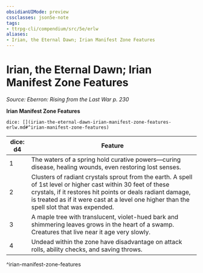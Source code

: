 ```yaml
---
obsidianUIMode: preview
cssclasses: json5e-note
tags:
- ttrpg-cli/compendium/src/5e/erlw
aliases:
- Irian, the Eternal Dawn; Irian Manifest Zone Features
---
```

# Irian, the Eternal Dawn; Irian Manifest Zone Features
*Source: Eberron: Rising from the Last War p. 230* 

**Irian Manifest Zone Features**

`dice: [](irian-the-eternal-dawn-irian-manifest-zone-features-erlw.md#^irian-manifest-zone-features)`

| dice: d4 | Feature |
|----------|---------|
| 1 | The waters of a spring hold curative powers—curing disease, healing wounds, even restoring lost senses. |
| 2 | Clusters of radiant crystals sprout from the earth. A spell of 1st level or higher cast within 30 feet of these crystals, if it restores hit points or deals radiant damage, is treated as if it were cast at a level one higher than the spell slot that was expended. |
| 3 | A maple tree with translucent, violet-hued bark and shimmering leaves grows in the heart of a swamp. Creatures that live near it age very slowly. |
| 4 | Undead within the zone have disadvantage on attack rolls, ability checks, and saving throws. |
^irian-manifest-zone-features